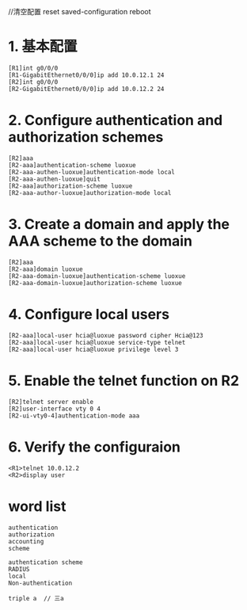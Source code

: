 //清空配置
    <R1>reset saved-configuration
    <R1>reboot

# 1. 基本配置
    [R1]int g0/0/0
    [R1-GigabitEthernet0/0/0]ip add 10.0.12.1 24
    [R2]int g0/0/0
    [R2-GigabitEthernet0/0/0]ip add 10.0.12.2 24


# 2. Configure authentication and authorization schemes
    [R2]aaa
    [R2-aaa]authentication-scheme luoxue
    [R2-aaa-authen-luoxue]authentication-mode local
    [R2-aaa-authen-luoxue]quit
    [R2-aaa]authorization-scheme luoxue
    [R2-aaa-author-luoxue]authorization-mode local


# 3. Create a domain and apply the AAA scheme to the domain
    [R2]aaa
    [R2-aaa]domain luoxue
    [R2-aaa-domain-luoxue]authentication-scheme luoxue
    [R2-aaa-domain-luoxue]authorization-scheme luoxue


# 4. Configure local users
    [R2-aaa]local-user hcia@luoxue password cipher Hcia@123
    [R2-aaa]local-user hcia@luoxue service-type telnet 
    [R2-aaa]local-user hcia@luoxue privilege level 3

# 5. Enable the telnet function on R2
    [R2]telnet server enable 
    [R2]user-interface vty 0 4
    [R2-ui-vty0-4]authentication-mode aaa


# 6. Verify the configuraion
    <R1>telnet 10.0.12.2
    <R2>display user



#  word list

    authentication
    authorization
    accounting
    scheme

    authentication scheme
    RADIUS
    local
    Non-authentication

    triple a  // 三a


